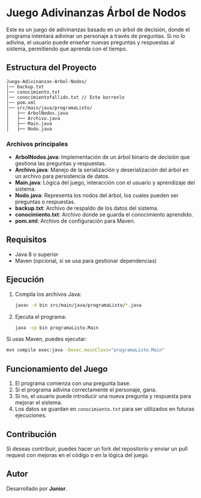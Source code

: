 # Juego Adivinanzas Árbol de Nodos

Este es un juego de adivinanzas basado en un árbol de decisión, donde el programa intentará adivinar un personaje a través de preguntas. Si no lo adivina, el usuario puede enseñar nuevas preguntas y respuestas al sistema, permitiendo que aprenda con el tiempo.

## Estructura del Proyecto

```
Juego-Adivinanzas-Arbol-Nodos/
│── backup.txt
│── conocimiento.txt
│── conocimientofallido.txt // Este borrenlo
│── pom.xml
│── src/main/java/programaListo/
│   ├── ArbolNodos.java
│   ├── Archivo.java
│   ├── Main.java
│   ├── Nodo.java
```

### Archivos principales

- **ArbolNodos.java**: Implementación de un árbol binario de decisión que gestiona las preguntas y respuestas.
- **Archivo.java**: Manejo de la serialización y deserialización del árbol en un archivo para persistencia de datos.
- **Main.java**: Lógica del juego, interacción con el usuario y aprendizaje del sistema.
- **Nodo.java**: Representa los nodos del árbol, los cuales pueden ser preguntas o respuestas.
- **backup.txt**: Archivo de respaldo de los datos del sistema.
- **conocimiento.txt**: Archivo donde se guarda el conocimiento aprendido.
- **pom.xml**: Archivo de configuración para Maven.

## Requisitos

- Java 8 o superior
- Maven (opcional, si se usa para gestionar dependencias)

## Ejecución

1. Compila los archivos Java:
   ```sh
   javac -d bin src/main/java/programaListo/*.java
   ```
2. Ejecuta el programa:
   ```sh
   java -cp bin programaListo.Main
   ```

Si usas Maven, puedes ejecutar:
   ```sh
   mvn compile exec:java -Dexec.mainClass="programaListo.Main"
   ```

## Funcionamiento del Juego

1. El programa comienza con una pregunta base.
2. Si el programa adivina correctamente el personaje, gana.
3. Si no, el usuario puede introducir una nueva pregunta y respuesta para mejorar el sistema.
4. Los datos se guardan en `conocimiento.txt` para ser utilizados en futuras ejecuciones.

## Contribución

Si deseas contribuir, puedes hacer un fork del repositorio y enviar un pull request con mejoras en el código o en la lógica del juego.

## Autor

Desarrollado por **Junior**.

